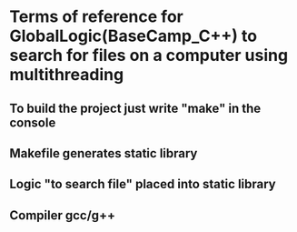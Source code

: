 # Terms of reference for GlobalLogic(BaseCamp_C++) to search for files on a computer using multithreading
## To build the project just write "make" in the console
## Makefile generates static library 
## Logic "to search file" placed into static library
## Compiler gcc/g++ 

